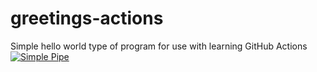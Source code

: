 # greetings-actions
Simple hello world type of program for use with learning GitHub Actions
[![Simple Pipe](https://github.com/Bent-4-Speed/greetings-actions/actions/workflows/simple-pipe.yml/badge.svg)](https://github.com/Bent-4-Speed/greetings-actions/actions/workflows/simple-pipe.yml)
